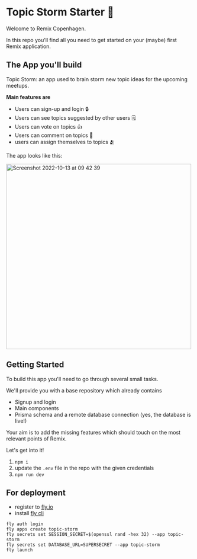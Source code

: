 # Topic Storm Starter 🎉

Welcome to Remix Copenhagen.

In this repo you'll find all you need to get started on your (maybe) first Remix application.

## The App you'll build

Topic Storm: an app used to brain storm new topic ideas for the upcoming meetups.

**Main features are**

- Users can sign-up and login 🔒
- Users can see topics suggested by other users 🗒️
- Users can vote on topics 👍
- Users can comment on topics 🌱
- users can assign themselves to topics 🫂

The app looks like this:

<img width="500" alt="Screenshot 2022-10-13 at 09 42 39" src="https://user-images.githubusercontent.com/14864439/195533592-bf522083-e8db-4339-b9b6-a882a9a8a6b4.png">

## Getting Started

To build this app you'll need to go through several small tasks.

We'll provide you with a base repository which already contains

- Signup and login
- Main components
- Prisma schema and a remote database connection (yes, the database is live!)

Your aim is to add the missing features which should touch on the most relevant points of Remix.

Let's get into it!

1. `npm i`
2. update the `.env` file in the repo with the given credentials
3. `npm run dev`

## For deployment

- register to [fly.io](https://fly.io/)
- install [fly cli](https://fly.io/docs/hands-on/install-flyctl/)

```
fly auth login
fly apps create topic-storm
fly secrets set SESSION_SECRET=$(openssl rand -hex 32) --app topic-storm
fly secrets set DATABASE_URL=SUPERSECRET --app topic-storm
fly launch
```

